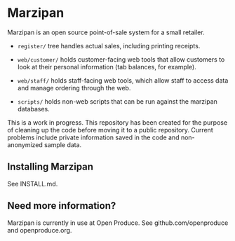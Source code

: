 # Marzipan

Marzipan is an open source point-of-sale system for a small retailer.

* `register/` tree handles actual sales, including printing receipts.

* `web/customer/` holds customer-facing web tools that allow customers
  to look at their personal information (tab balances, for example).  

* `web/staff/` holds staff-facing web tools, which allow staff to
   access data and manage ordering through the web.

* `scripts/` holds non-web scripts that can be run against the
  marzipan databases.

This is a work in progress.  This repository has been created for the
purpose of cleaning up the code before moving it to a public
repository.  Current problems include private information saved in the
code and non-anonymized sample data.


Installing Marzipan
----------------

See INSTALL.md.


Need more information?
----------------------

Marzipan is currently in use at Open Produce.  See
github.com/openproduce and openproduce.org.
